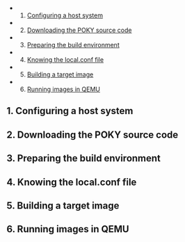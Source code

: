 <!-- vscode-markdown-toc -->
* 1. [Configuring a host system](#Configuringahostsystem)
* 2. [Downloading the POKY source code](#DownloadingthePOKYsourcecode)
* 3. [Preparing the build environment](#Preparingthebuildenvironment)
* 4. [Knowing the local.conf file](#Knowingthelocal.conffile)
* 5. [Building a target image](#Buildingatargetimage)
* 6. [Running images in QEMU](#RunningimagesinQEMU)

<!-- vscode-markdown-toc-config
	numbering=true
	autoSave=true
	/vscode-markdown-toc-config -->
<!-- /vscode-markdown-toc -->

##  1. <a name='Configuringahostsystem'></a>Configuring a host system

##  2. <a name='DownloadingthePOKYsourcecode'></a>Downloading the POKY source code

##  3. <a name='Preparingthebuildenvironment'></a>Preparing the build environment

##  4. <a name='Knowingthelocal.conffile'></a>Knowing the local.conf file

##  5. <a name='Buildingatargetimage'></a>Building a target image

##  6. <a name='RunningimagesinQEMU'></a>Running images in QEMU

